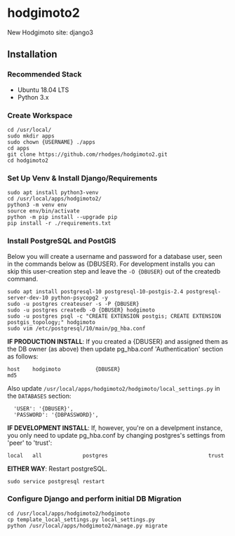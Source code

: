 # hodgimoto2
New Hodgimoto site: django3

## Installation

### Recommended Stack
* Ubuntu 18.04 LTS
* Python 3.x

### Create Workspace
```
cd /usr/local/
sudo mkdir apps
sudo chown {USERNAME} ./apps
cd apps
git clone https://github.com/rhodges/hodgimoto2.git
cd hodgimoto2
```

### Set Up Venv & Install Django/Requirements
```
sudo apt install python3-venv
cd /usr/local/apps/hodgimoto2/
python3 -m venv env
source env/bin/activate
python -m pip install --upgrade pip
pip install -r ./requirements.txt
```

### Install PostgreSQL and PostGIS
Below you will create a username and password for a database user, seen in the commands below as {DBUSER}.
For development installs you can skip this user-creation step and leave the `-O {DBUSER}` out of the createdb command.
```
sudo apt install postgresql-10 postgresql-10-postgis-2.4 postgresql-server-dev-10 python-psycopg2 -y
sudo -u postgres createuser -s -P {DBUSER}
sudo -u postgres createdb -O {DBUSER} hodgimoto
sudo -u postgres psql -c "CREATE EXTENSION postgis; CREATE EXTENSION postgis_topology;" hodgimoto
sudo vim /etc/postgresql/10/main/pg_hba.conf
```
**IF PRODUCTION INSTALL**:
If you created a {DBUSER} and assigned them as the DB owner (as above) then update pg_hba.conf 'Authentication' section as follows:
```
host    hodgimoto           {DBUSER}                                md5
```
Also update `/usr/local/apps/hodgimoto2/hodgimoto/local_settings.py` in the `DATABASES` section:
```
  'USER': '{DBUSER}',
  'PASSWORD': '{DBPASSWORD}',
```
**IF DEVELOPMENT INSTALL**:
If, however, you're on a develpment instance, you only need to update pg_hba.conf by changing postgres's settings from 'peer' to 'trust':
```
local   all             postgres                                trust
```

**EITHER WAY**: 
Restart postgreSQL.
```
sudo service postgresql restart
```

### Configure Django and perform initial DB Migration
```
cd /usr/local/apps/hodgimoto2/hodgimoto
cp template_local_settings.py local_settings.py
python /usr/local/apps/hodgimoto2/manage.py migrate
```
 

